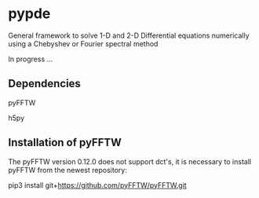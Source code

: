 # pypde

General framework to solve 1-D and 2-D Differential equations numerically
using a Chebyshev or Fourier spectral method

In progress ...

## Dependencies

pyFFTW

h5py

## Installation of pyFFTW

The pyFFTW version 0.12.0 does not support dct's, it is necessary to install
pyFFTW from the newest repository:

pip3 install git+https://github.com/pyFFTW/pyFFTW.git
